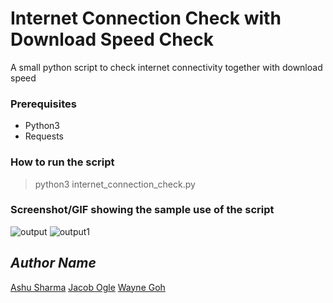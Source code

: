 # Internet Connection Check with Download Speed Check
A small python script to check internet connectivity together with download speed

### Prerequisites
- Python3
- Requests

### How to run the script
> python3 internet_connection_check.py

### Screenshot/GIF showing the sample use of the script
![output](https://github.com/AshuSharma7/python-mini-projects/raw/master/projects/Internet_connection_check/output.png)
![output1](https://github.com/waynegoh97/Cisco-Interview/output1.png)

## *Author Name*
[Ashu Sharma](https://github.com/AshuSharma7)
[Jacob Ogle](https://github.com/JakeOgle94)
[Wayne Goh](https://github.com/waynegoh97)
